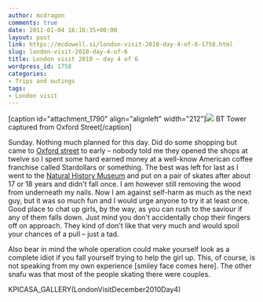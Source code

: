 ```yaml
---
author: mcdragon
comments: true
date: 2011-01-04 16:16:35+00:00
layout: post
link: https://mcdowell.si/london-visit-2010-day-4-of-6-1758.html
slug: london-visit-2010-day-4-of-6
title: London visit 2010 – day 4 of 6
wordpress_id: 1758
categories:
- Trips and outings
tags:
- London visit
---
```


[caption id="attachment_1790" align="alignleft" width="212"][![](https://dwlcvfkt1l4wn.cloudfront.net/2011/01/BT_Tower-1-212x300.jpg)](https://dwlcvfkt1l4wn.cloudfront.net/2011/01/BT_Tower.jpg) BT Tower captured from Oxford Street[/caption]

Sunday. Nothing much planned for this day. Did do some shopping but came to [Oxford street](http://en.wikipedia.org/wiki/Oxford_Street) to early – nobody told me they opened the shops at twelve so I spent some hard earned money at a well-know American coffee franchise called Stardollars or something. The best was left for last as I went to the [Natural History Museum](http://en.wikipedia.org/wiki/Natural_History_Museum) and put on a pair of skates after about 17 or 18 years and didn't fall once. I am however still removing the wood from underneath my nails. Now I am against self-harm as much as the next guy, but it was so much fun and I would urge anyone to try it at least once. Good place to chat up girls, by the way, as you can rush to the saviour if any of them falls down. Just mind you don't accidentally chop their fingers off on approach. They kind of don't like that very much and would spoil your chances of a pull – just a tad.

Also bear in mind the whole operation could make yourself look as a complete idiot if you fall yourself trying to help the girl up. This, of course, is not speaking from my own experience [smiley face comes here]. The other snafu was that most of the people skating there were couples.

KPICASA_GALLERY(LondonVisitDecember2010Day4)
